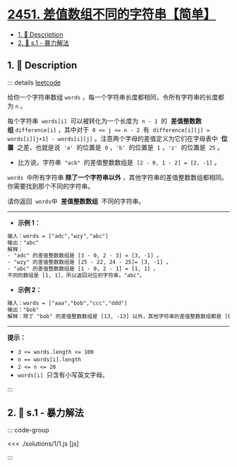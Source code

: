 # [2451. 差值数组不同的字符串【简单】](https://github.com/tnotesjs/TNotes.leetcode/tree/main/notes/2451.%20%E5%B7%AE%E5%80%BC%E6%95%B0%E7%BB%84%E4%B8%8D%E5%90%8C%E7%9A%84%E5%AD%97%E7%AC%A6%E4%B8%B2%E3%80%90%E7%AE%80%E5%8D%95%E3%80%91)

<!-- region:toc -->

- [1. 📝 Description](#1--description)
- [2. 🎯 s.1 - 暴力解法](#2--s1---暴力解法)

<!-- endregion:toc -->

## 1. 📝 Description

::: details [leetcode](https://leetcode.cn/problems/odd-string-difference/)

给你一个字符串数组 `words` ，每一个字符串长度都相同，令所有字符串的长度都为 `n` 。

每个字符串  `words[i]`  可以被转化为一个长度为  `n - 1`  的  **差值整数数组** `difference[i]` ，其中对于  `0 <= j <= n - 2`  有  `difference[i][j] = words[i][j+1] - words[i][j]` 。注意两个字母的差值定义为它们在字母表中  **位置**  之差，也就是说  `'a'`  的位置是  `0` ，`'b'`  的位置是  `1` ，`'z'`  的位置是  `25` 。

- 比方说，字符串  `"acb"`  的差值整数数组是  `[2 - 0, 1 - 2] = [2, -1]` 。

`words`  中所有字符串 **除了一个字符串以外** ，其他字符串的差值整数数组都相同。你需要找到那个不同的字符串。

请你返回  `words`中  **差值整数数组**  不同的字符串。

---

- **示例 1：**

```txt
输入：words = ["adc","wzy","abc"]
输出："abc"
解释：
- "adc" 的差值整数数组是 [3 - 0, 2 - 3] = [3, -1] 。
- "wzy" 的差值整数数组是 [25 - 22, 24 - 25]= [3, -1] 。
- "abc" 的差值整数数组是 [1 - 0, 2 - 1] = [1, 1] 。
不同的数组是 [1, 1]，所以返回对应的字符串，"abc"。
```

- **示例 2：**

```txt
输入：words = ["aaa","bob","ccc","ddd"]
输出："bob"
解释：除了 "bob" 的差值整数数组是 [13, -13] 以外，其他字符串的差值整数数组都是 [0, 0] 。
```

---

**提示：**

- `3 <= words.length <= 100`
- `n == words[i].length`
- `2 <= n <= 20`
- `words[i]`  只含有小写英文字母。

:::

## 2. 🎯 s.1 - 暴力解法

::: code-group

<<< ./solutions/1/1.js [js]

:::
